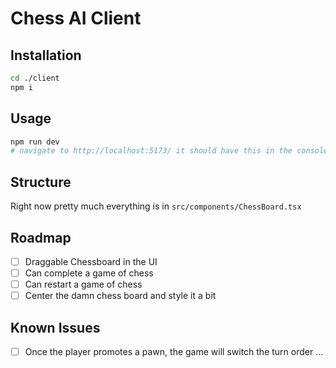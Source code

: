 # Chess AI Client

## Installation

```bash
cd ./client
npm i
```

## Usage

```bash
npm run dev
# navigate to http://localhost:5173/ it should have this in the console
```

## Structure

Right now pretty much everything is in `src/components/ChessBoard.tsx`

## Roadmap

- [ ] Draggable Chessboard in the UI
- [ ] Can complete a game of chess
- [ ] Can restart a game of chess
- [ ] Center the damn chess board and style it a bit

## Known Issues

- [ ] Once the player promotes a pawn, the game will switch the turn order ...
